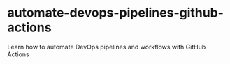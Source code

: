 # automate-devops-pipelines-github-actions
Learn how to automate DevOps pipelines and workflows with GitHub Actions
